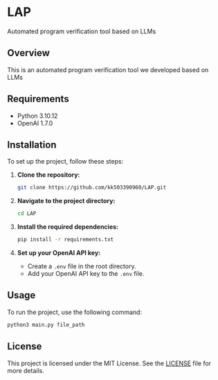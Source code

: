 # LAP
Automated program verification tool based on LLMs

## Overview
This is an automated program verification tool we developed based on LLMs

## Requirements
- Python 3.10.12
- OpenAI 1.7.0

## Installation
To set up the project, follow these steps:

1. **Clone the repository:**
   ```bash
   git clone https://github.com/kk503390960/LAP.git
   ```

2. **Navigate to the project directory:**
   ```bash
   cd LAP
   ```

3. **Install the required dependencies:**
   ```bash
   pip install -r requirements.txt
   ```

4. **Set up your OpenAI API key:**
   - Create a `.env` file in the root directory.
   - Add your OpenAI API key to the `.env` file.

## Usage
To run the project, use the following command:

```bash
python3 main.py file_path
```

## License
This project is licensed under the MIT License. See the [LICENSE](LICENSE) file for more details.
